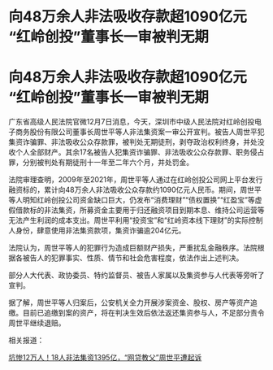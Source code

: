 # 向48万余人非法吸收存款超1090亿元 “红岭创投”董事长一审被判无期

# 向48万余人非法吸收存款超1090亿元 “红岭创投”董事长一审被判无期

广东省高级人民法院官微12月7日消息，今天，深圳市中级人民法院对红岭创投电子商务股份有限公司董事长周世平等人非法集资案一审公开宣判。被告人周世平犯集资诈骗罪、非法吸收公众存款罪，被判处无期徒刑，剥夺政治权利终身，并处没收个人全部财产。其余17名被告人犯集资诈骗罪、非法吸收公众存款罪、职务侵占罪，分别被判处有期徒刑十一年至二年六个月，并处罚金。

法院审理查明，2009年至2021年，周世平等人通过在红岭创投公司网上平台发行融资标的，累计向48万余人非法吸收公众存款约1090亿元人民币。期间，周世平等人明知红岭创投公司资金缺口巨大，仍发布“消费理财”“债权置换”“红盈宝”等虚假借款标的非法集资，所募资金主要用于归还融资项目到期本息、维持公司运营等无法产生利润的成本支出。周世平利用“投资宝”和“红岭资本线下理财”的实际控制人身份，肆意使用非法集资款项，集资诈骗逾204亿元。

法院认为，周世平等人的犯罪行为造成巨额财产损失，严重扰乱金融秩序。法院根据各被告人的犯罪事实、性质、情节和社会危害程度，依法作出上述判决。

部分人大代表、政协委员、特约监督员、被告人家属以及集资参与人代表等旁听了宣判。

据了解，周世平等人归案后，公安机关全力开展涉案资金、股权、房产等资产追缴。目前已追缴到案的资产，将在判决生效后依法返还集资参与人，不足部分责令周世平继续退赔。

相关报道：

[坑惨12万人！18人非法集资1395亿，“网贷教父”周世平遭起诉
](https://news.qq.com/rain/a/20220507A055PX00)

